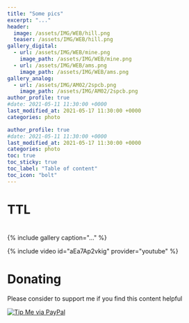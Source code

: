 ```yaml
---
title: "Some pics"
excerpt: "..."
header:
  image: /assets/IMG/WEB/hill.png
  teaser: /assets/IMG/WEB/hill.png
gallery_digital:
  - url: /assets/IMG/WEB/mine.png
    image_path: /assets/IMG/WEB/mine.png
  - url: /assets/IMG/WEB/ams.png
    image_path: /assets/IMG/WEB/ams.png
gallery_analog:
  - url: /assets/IMG/AM02/2spcb.png
    image_path: /assets/IMG/AM02/2spcb.png
author_profile: true
#date: 2021-05-11 11:30:00 +0000
last_modified_at: 2021-05-17 11:30:00 +0000
categories: photo

author_profile: true
#date: 2021-05-11 11:30:00 +0000
last_modified_at: 2021-05-17 11:30:00 +0000
categories: photo
toc: true
toc_sticky: true
toc_label: "Table of content"
toc_icon: "bolt" 
---
```

# TTL

##

#
{% include gallery caption="..." %}



{% include video id="aEa7Ap2vkig" provider="youtube" %}

# Donating

Please consider to support me if you find this content helpful

[![Tip Me via PayPal](https://img.shields.io/badge/PayPal-tip%20me-bb005d.svg?style=for-the-badge&logo=paypal)](https://paypal.me/picogizmo)
